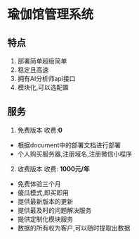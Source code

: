 # 瑜伽馆管理系统
## 特点
1. 部署简单超级简单
2. 稳定且高速
3. 拥有AI分析师api接口
4. 模块化,可以选配置

## 服务
1. 免费版本
收费:**0**
- 根据document中的部署文档进行部署
- 个人购买服务器,注册域名,注册微信小程序

2. 收费版本
收费: **1000元/年**
- 免费体验三个月
- 傻瓜模式,即买即用
- 提供最新版本的更新
- 提供最及时的问题解决服务
- 提供定制化模块服务
- 数据的所有权为客户,可以随时提取出数据